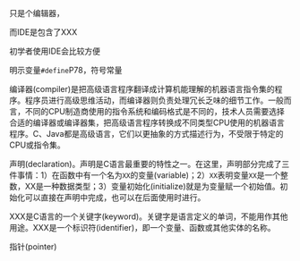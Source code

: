 只是个编辑器，

而IDE是包含了XXX

初学者使用IDE会比较方便

明示变量`#define`P78，符号常量

编译器(compiler)是把高级语言程序翻译成计算机能理解的机器语言指令集的程序。程序员进行高级思维活动，而编译器则负责处理冗长乏味的细节工作。一般而言，不同的CPU制造商使用的指令系统和编码格式是不同的，技术人员需要选择合适的编译器或编译器集，把高级语言程序转换成不同类型CPU使用的机器语言程序。C、Java都是高级语言，它们以更抽象的方式描述行为，不受限于特定的CPU或指令集。







声明(declaration)。声明是C语言最重要的特性之一。在这里，声明部分完成了三件事情：1）在函数中有一个名为`XX`的变量(variable)；2）`XX`表明变量`XX`是一个整数，XX是一种数据类型；3）变量初始化(initialize)就是为变量赋一个初始值。初始化可以直接在声明中完成，也可以在后面使用时进行。

XXX是C语言的一个关键字(keyword)。关键字是语言定义的单词，不能用作其他用途。XXX是一个标识符(identifier)，即一个变量、函数或其他实体的名称。





指针(pointer)





